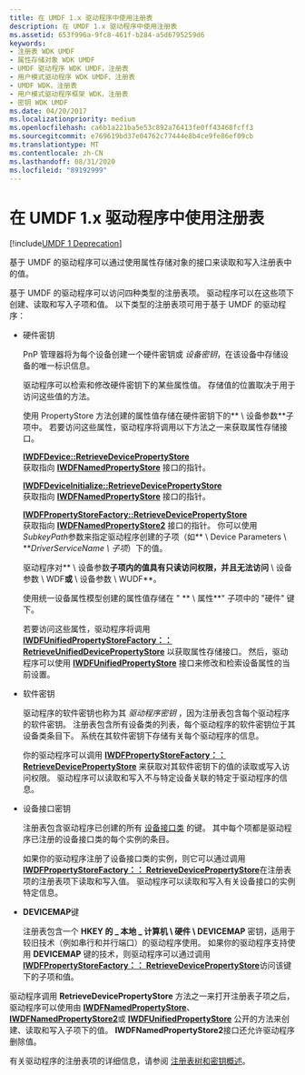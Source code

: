 ```yaml
---
title: 在 UMDF 1.x 驱动程序中使用注册表
description: 在 UMDF 1.x 驱动程序中使用注册表
ms.assetid: 653f996a-9fc8-461f-b284-a5d6795259d6
keywords:
- 注册表 WDK UMDF
- 属性存储对象 WDK UMDF
- UMDF 驱动程序 WDK UMDF，注册表
- 用户模式驱动程序 WDK UMDF、注册表
- UMDF WDK，注册表
- 用户模式驱动程序框架 WDK，注册表
- 密钥 WDK UMDF
ms.date: 04/20/2017
ms.localizationpriority: medium
ms.openlocfilehash: ca6b1a221ba5e53c892a76413fe0ff43468fcff3
ms.sourcegitcommit: e769619bd37e04762c77444e8b4ce9fe86ef09cb
ms.translationtype: MT
ms.contentlocale: zh-CN
ms.lasthandoff: 08/31/2020
ms.locfileid: "89192999"
---
```

# <a name="using-the-registry-in-umdf-1x-drivers"></a>在 UMDF 1.x 驱动程序中使用注册表


[!include[UMDF 1 Deprecation](../includes/umdf-1-deprecation.md)]

基于 UMDF 的驱动程序可以通过使用属性存储对象的接口来读取和写入注册表中的值。

基于 UMDF 的驱动程序可以访问四种类型的注册表项。 驱动程序可以在这些项下创建、读取和写入子项和值。 以下类型的注册表项可用于基于 UMDF 的驱动程序：

- 硬件密钥

  PnP 管理器将为每个设备创建一个硬件密钥或 *设备密钥*，在该设备中存储设备的唯一标识信息。

  驱动程序可以检索和修改硬件密钥下的某些属性值。 存储值的位置取决于用于访问这些值的方法。

  使用 PropertyStore 方法创建的属性值存储在硬件密钥下的** \\ 设备参数**子项中。 若要访问这些属性，驱动程序将调用以下方法之一来获取属性存储接口。

  <a href="" id="iwdfdevice--retrievedevicepropertystore"></a>[**IWDFDevice::RetrieveDevicePropertyStore**](/windows-hardware/drivers/ddi/wudfddi/nf-wudfddi-iwdfdevice-retrievedevicepropertystore)  
  获取指向 [**IWDFNamedPropertyStore**](/windows-hardware/drivers/ddi/wudfddi/nn-wudfddi-iwdfnamedpropertystore) 接口的指针。

  <a href="" id="iwdfdeviceinitialize--retrievedevicepropertystore"></a>[**IWDFDeviceInitialize::RetrieveDevicePropertyStore**](/windows-hardware/drivers/ddi/wudfddi/nf-wudfddi-iwdfdeviceinitialize-retrievedevicepropertystore)  
  获取指向 [**IWDFNamedPropertyStore**](/windows-hardware/drivers/ddi/wudfddi/nn-wudfddi-iwdfnamedpropertystore) 接口的指针。

  <a href="" id="iwdfpropertystorefactory--retrievedevicepropertystore"></a>[**IWDFPropertyStoreFactory::RetrieveDevicePropertyStore**](/windows-hardware/drivers/ddi/wudfddi/nf-wudfddi-iwdfpropertystorefactory-retrievedevicepropertystore)  
  获取指向 [**IWDFNamedPropertyStore2**](/windows-hardware/drivers/ddi/wudfddi/nn-wudfddi-iwdfnamedpropertystore2) 接口的指针。 你可以使用*SubkeyPath*参数来指定驱动程序创建的子项（如** \\ Device Parameters \\ **<em>DriverServiceName \\ 子项</em>）下的值。

  驱动程序对** \\ 设备参数**子项内的值具有只读访问权限，并且无法访问** \\ 设备参数 \\ WDF**或** \\ 设备参数 \\ WUDF**。

  使用统一设备属性模型创建的属性值存储在 " ** \\ 属性**" 子项中的 "硬件" 键下。

  若要访问这些属性，驱动程序将调用 [**IWDFUnifiedPropertyStoreFactory：： RetrieveUnifiedDevicePropertyStore**](/windows-hardware/drivers/ddi/wudfddi/nf-wudfddi-iwdfunifiedpropertystorefactory-retrieveunifieddevicepropertystore) 以获取属性存储接口。 然后，驱动程序可以使用 [**IWDFUnifiedPropertyStore**](/windows-hardware/drivers/ddi/wudfddi/nn-wudfddi-iwdfunifiedpropertystore) 接口来修改和检索设备属性的当前设置。

- 软件密钥

  驱动程序的软件密钥也称为其 *驱动程序密钥* ，因为注册表包含每个驱动程序的软件密钥。 注册表包含所有设备类的列表，每个驱动程序的软件密钥位于其设备类条目下。 系统在其软件密钥下存储有关每个驱动程序的信息。

  你的驱动程序可以调用 [**IWDFPropertyStoreFactory：： RetrieveDevicePropertyStore**](/windows-hardware/drivers/ddi/wudfddi/nf-wudfddi-iwdfpropertystorefactory-retrievedevicepropertystore) 来获取对其软件密钥下的值的读取或写入访问权限。 驱动程序可以读取和写入不与特定设备关联的特定于驱动程序的信息。

- 设备接口密钥

  注册表包含驱动程序已创建的所有 [设备接口类](../install/overview-of-device-interface-classes.md) 的键。 其中每个项都是驱动程序已注册的设备接口类的每个实例的条目。

  如果你的驱动程序注册了设备接口类的实例，则它可以通过调用 [**IWDFPropertyStoreFactory：： RetrieveDevicePropertyStore**](/windows-hardware/drivers/ddi/wudfddi/nf-wudfddi-iwdfpropertystorefactory-retrievedevicepropertystore)在注册表项的注册表项下读取和写入值。 驱动程序可以读取和写入有关设备接口的实例特定信息。

- **DEVICEMAP**键

  注册表包含一个 **HKEY 的 \_ 本地 \_ 计算机 \\ 硬件 \\ DEVICEMAP** 密钥，适用于较旧技术（例如串行和并行端口）的驱动程序使用。 如果你的驱动程序支持使用 **DEVICEMAP** 键的技术，则驱动程序可以通过调用 [**IWDFPropertyStoreFactory：： RetrieveDevicePropertyStore**](/windows-hardware/drivers/ddi/wudfddi/nf-wudfddi-iwdfpropertystorefactory-retrievedevicepropertystore)访问该键下的子项和值。

驱动程序调用 **RetrieveDevicePropertyStore** 方法之一来打开注册表子项之后，驱动程序可以使用由 [**IWDFNamedPropertyStore**](/windows-hardware/drivers/ddi/wudfddi/nn-wudfddi-iwdfnamedpropertystore)、 [**IWDFNamedPropertyStore2**](/windows-hardware/drivers/ddi/wudfddi/nn-wudfddi-iwdfnamedpropertystore2)或 [**IWDFUnifiedPropertyStore**](/windows-hardware/drivers/ddi/wudfddi/nn-wudfddi-iwdfunifiedpropertystore) 公开的方法来创建、读取和写入子项下的值。 **IWDFNamedPropertyStore2**接口还允许驱动程序删除值。

有关驱动程序的注册表项的详细信息，请参阅 [注册表树和密钥概述](../install/overview-of-registry-trees-and-keys.md)。

 

